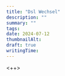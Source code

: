 ```yaml
---
title: "Dsl Wechsel"
description: ""
summary: ""
tags:
date: 2024-07-12
thumbnailAlt:
draft: true
writingTime:
---
```


<++>
